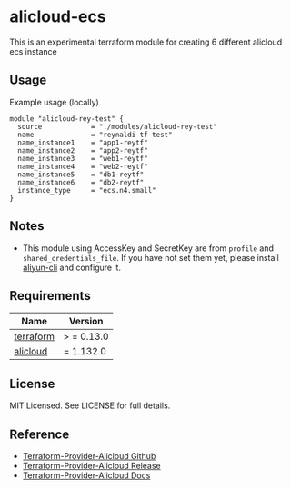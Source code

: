 # alicloud-ecs
This is an experimental terraform module for creating 6 different alicloud ecs instance

## Usage
Example usage (locally)
```hcl
module "alicloud-rey-test" {
  source            = "./modules/alicloud-rey-test"
  name              = "reynaldi-tf-test"
  name_instance1    = "app1-reytf"
  name_instance2    = "app2-reytf"
  name_instance3    = "web1-reytf"
  name_instance4    = "web2-reytf"
  name_instance5    = "db1-reytf"
  name_instance6    = "db2-reytf"
  instance_type     = "ecs.n4.small"
}
```
## Notes

* This module using AccessKey and SecretKey are from `profile` and `shared_credentials_file`. If you have not set them
  yet, please install [aliyun-cli](https://github.com/aliyun/aliyun-cli#installation) and configure it.
  
## Requirements

| Name | Version |
|------|---------|
| <a name="requirement_terraform"></a> [terraform](#requirement\_terraform) | > = 0.13.0 |
| <a name="requirement_alicloud"></a> [alicloud](#requirement\_alicloud) | = 1.132.0 |

## License

MIT Licensed. See LICENSE for full details.

## Reference

* [Terraform-Provider-Alicloud Github](https://github.com/aliyun/terraform-provider-alicloud)
* [Terraform-Provider-Alicloud Release](https://releases.hashicorp.com/terraform-provider-alicloud/)
* [Terraform-Provider-Alicloud Docs](https://registry.terraform.io/providers/aliyun/alicloud/latest/docs)
